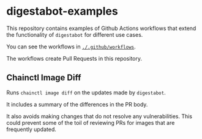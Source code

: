 # digestabot-examples

This repository contains examples of Github Actions workflows that extend the
functionality of `digestabot` for different use cases.

You can see the workflows in [`./.github/workflows`](.github/workflows).

The workflows create Pull Requests in this repository.

## Chainctl Image Diff

Runs `chainctl image diff` on the updates made by `digestabot`.

It includes a summary of the differences in the PR body.

It also avoids making changes that do not resolve any vulnerabilities. This
could prevent some of the toil of reviewing PRs for images that are frequently
updated.
